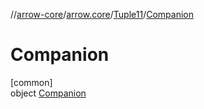 //[arrow-core](../../../../index.md)/[arrow.core](../../index.md)/[Tuple11](../index.md)/[Companion](index.md)

# Companion

[common]\
object [Companion](index.md)
